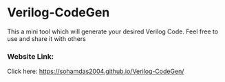# Verilog-CodeGen
This a mini tool which will generate your desired Verilog Code. Feel free to use and share it with others <br>

### Website Link:
Click here: https://sohamdas2004.github.io/Verilog-CodeGen/

##


